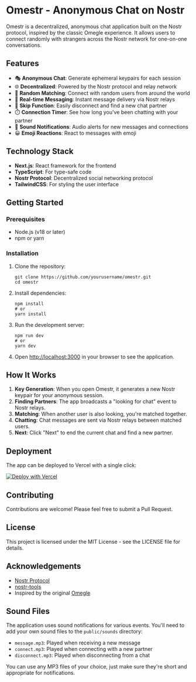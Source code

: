 # Omestr - Anonymous Chat on Nostr

Omestr is a decentralized, anonymous chat application built on the Nostr protocol, inspired by the classic Omegle experience. It allows users to connect randomly with strangers across the Nostr network for one-on-one conversations.

## Features

- 🎭 **Anonymous Chat**: Generate ephemeral keypairs for each session
- 🌐 **Decentralized**: Powered by the Nostr protocol and relay network
- 🔀 **Random Matching**: Connect with random users from around the world
- 💬 **Real-time Messaging**: Instant message delivery via Nostr relays
- 🔄 **Skip Function**: Easily disconnect and find a new chat partner
- ⏱️ **Connection Timer**: See how long you've been chatting with your partner
- 🔔 **Sound Notifications**: Audio alerts for new messages and connections
- 😀 **Emoji Reactions**: React to messages with emoji

## Technology Stack

- **Next.js**: React framework for the frontend
- **TypeScript**: For type-safe code
- **Nostr Protocol**: Decentralized social networking protocol
- **TailwindCSS**: For styling the user interface

## Getting Started

### Prerequisites

- Node.js (v18 or later)
- npm or yarn

### Installation

1. Clone the repository:
   ```
   git clone https://github.com/yourusername/omestr.git
   cd omestr
   ```

2. Install dependencies:
   ```
   npm install
   # or
   yarn install
   ```

3. Run the development server:
   ```
   npm run dev
   # or
   yarn dev
   ```

4. Open [http://localhost:3000](http://localhost:3000) in your browser to see the application.

## How It Works

1. **Key Generation**: When you open Omestr, it generates a new Nostr keypair for your anonymous session.
2. **Finding Partners**: The app broadcasts a "looking for chat" event to Nostr relays.
3. **Matching**: When another user is also looking, you're matched together.
4. **Chatting**: Chat messages are sent via Nostr relays between matched users.
5. **Next**: Click "Next" to end the current chat and find a new partner.

## Deployment

The app can be deployed to Vercel with a single click:

[![Deploy with Vercel](https://vercel.com/button)](https://vercel.com/new/clone?repository-url=https%3A%2F%2Fgithub.com%2Fyourusername%2Fomestr)

## Contributing

Contributions are welcome! Please feel free to submit a Pull Request.

## License

This project is licensed under the MIT License - see the LICENSE file for details.

## Acknowledgements

- [Nostr Protocol](https://github.com/nostr-protocol/nostr)
- [nostr-tools](https://github.com/nbd-wtf/nostr-tools)
- Inspired by the original [Omegle](https://www.omegle.com/)

## Sound Files

The application uses sound notifications for various events. You'll need to add your own sound files to the `public/sounds` directory:

- `message.mp3`: Played when receiving a new message
- `connect.mp3`: Played when connecting with a new partner
- `disconnect.mp3`: Played when disconnecting from a chat

You can use any MP3 files of your choice, just make sure they're short and appropriate for notifications.
